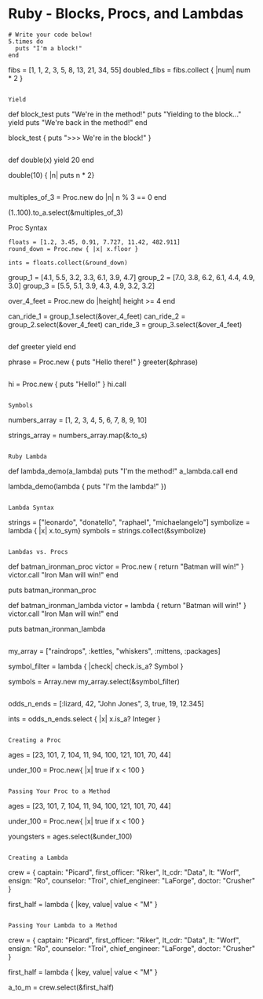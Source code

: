 # Ruby - Blocks, Procs, and Lambdas

```
# Write your code below!
5.times do
  puts "I'm a block!"
end

```
fibs = [1, 1, 2, 3, 5, 8, 13, 21, 34, 55]
doubled_fibs = fibs.collect { |num| num * 2 }
```

Yield

```
def block_test
  puts "We're in the method!"
  puts "Yielding to the block..."
  yield
  puts "We're back in the method!"
end

block_test { puts ">>> We're in the block!" }
```

```
def double(x)
    yield 20
end

double(10) { |n| puts n * 2}
```

```
multiples_of_3 = Proc.new do |n|
  n % 3 == 0
end

(1..100).to_a.select(&multiples_of_3)

Proc Syntax
```
floats = [1.2, 3.45, 0.91, 7.727, 11.42, 482.911]
round_down = Proc.new { |x| x.floor }

ints = floats.collect(&round_down)

```
group_1 = [4.1, 5.5, 3.2, 3.3, 6.1, 3.9, 4.7]
group_2 = [7.0, 3.8, 6.2, 6.1, 4.4, 4.9, 3.0]
group_3 = [5.5, 5.1, 3.9, 4.3, 4.9, 3.2, 3.2]

over_4_feet = Proc.new do |height|
  height >= 4
end

can_ride_1 = group_1.select(&over_4_feet)
can_ride_2 = group_2.select(&over_4_feet)
can_ride_3 = group_3.select(&over_4_feet)
```

```
def greeter
  yield
end

phrase = Proc.new { puts "Hello there!" }
greeter(&phrase)
```

```
hi = Proc.new { puts "Hello!" }
hi.call
```

Symbols

```
numbers_array = [1, 2, 3, 4, 5, 6, 7, 8, 9, 10]

strings_array = numbers_array.map(&:to_s)
```

Ruby Lambda

```
def lambda_demo(a_lambda)
  puts "I'm the method!"
  a_lambda.call
end

lambda_demo(lambda { puts "I'm the lambda!" })
```

Lambda Syntax

```
strings = ["leonardo", "donatello", "raphael", "michaelangelo"]
symbolize = lambda { |x| x.to_sym}
symbols = strings.collect(&symbolize)
```

Lambdas vs. Procs

```
def batman_ironman_proc
  victor = Proc.new { return "Batman will win!" }
  victor.call
  "Iron Man will win!"
end

puts batman_ironman_proc

def batman_ironman_lambda
  victor = lambda { return "Batman will win!" }
  victor.call
  "Iron Man will win!"
end

puts batman_ironman_lambda
```

```
my_array = ["raindrops", :kettles, "whiskers", :mittens, :packages]

symbol_filter = lambda { |check| check.is_a? Symbol }

symbols = Array.new my_array.select(&symbol_filter)
```

```
odds_n_ends = [:lizard, 42, "John Jones", 3, true, 19, 12.345]

ints = odds_n_ends.select { |x| x.is_a? Integer }
```

Creating a Proc

```
ages = [23, 101, 7, 104, 11, 94, 100, 121, 101, 70, 44]

under_100 = Proc.new{ |x| true if x < 100 }
```

Passing Your Proc to a Method

```
ages = [23, 101, 7, 104, 11, 94, 100, 121, 101, 70, 44]

under_100 = Proc.new{ |x| true if x < 100 }

youngsters = ages.select(&under_100)
```

Creating a Lambda

```
crew = {
  captain: "Picard",
  first_officer: "Riker",
  lt_cdr: "Data",
  lt: "Worf",
  ensign: "Ro",
  counselor: "Troi",
  chief_engineer: "LaForge",
  doctor: "Crusher"
}

first_half = lambda { |key, value| value < "M" }
```

Passing Your Lambda to a Method

```
crew = {
  captain: "Picard",
  first_officer: "Riker",
  lt_cdr: "Data",
  lt: "Worf",
  ensign: "Ro",
  counselor: "Troi",
  chief_engineer: "LaForge",
  doctor: "Crusher"
}

first_half = lambda { |key, value| value < "M" }

a_to_m = crew.select(&first_half)
```